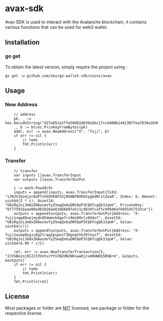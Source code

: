 # avax-sdk
Avax SDK is used to interact with the Avalanche blockchain, it contains various functions that can be used for web3 wallet.

## Installation

### go get

To obtain the latest version, simply require the project using :

```shell
go get -u github.com/okx/go-wallet-sdk/coins/avax
```

## Usage
### New Address
```golang
	// address
	pk, _ := hex.DecodeString("d27a851e2ffe50d81d639a5bc17ccb488b1441307fea7636e264b9da0ce577a1")
	_, b := btcec.PrivKeyFromBytes(pk)
	addr, err := avax.NewAddress("X", "fuji", b)
	if err != nil {
		// todo
		fmt.Println(err)
	}

```
###  Transfer
```golang
	// transfer
	var inputs []avax.TransferInput
	var outputs []avax.TransferOutPut

	c := math.Pow10(9)
	inputs = append(inputs, avax.TransferInput{TxId: "sJNJVJQzmjyrAoPfshkDhKNf55jNSNW7NXK8SygGdNrst2waA", Index: 0, Amount: uint64(2 * c), AssetId: "U8iRqJoiJm8xZHAacmvYyZVwqQx6uDNtQeP3CQ6fcgQk3JqnK", PrivateKey: "bf77591baae00a9b2826ae63d6668fe5c1cd934fcaf5c99946af9d55457533ce"})
	outputs = append(outputs, avax.TransferOutPut{Address: "X-fuji1xqq48uejmydn95dwmvk4ge7rs9mj60nlx94dst", AssetId: "U8iRqJoiJm8xZHAacmvYyZVwqQx6uDNtQeP3CQ6fcgQk3JqnK", Value: uint64(c)})
	outputs = append(outputs, avax.TransferOutPut{Address: "X-fuji1asep0ygju0g2trqq2pvpez736gngthh29lkazf", AssetId: "U8iRqJoiJm8xZHAacmvYyZVwqQx6uDNtQeP3CQ6fcgQk3JqnK", Value: uint64(0.99 * c)})

	ret, err := avax.NewTransferTransaction(5, "2JVSBoinj9C2J33VntvzYtVJNZdN2NKiwwKjcumHUWEb5DbBrm", &inputs, &outputs)
	if err != nil {
		// todo
		fmt.Println(err)
	}
	fmt.Println(ret)
```

## License
Most packages or folder are [MIT](<https://github.com/okx/go-wallet-sdk/blob/main/coins/avax/LICENSE>) licensed, see package or folder for the respective license.
